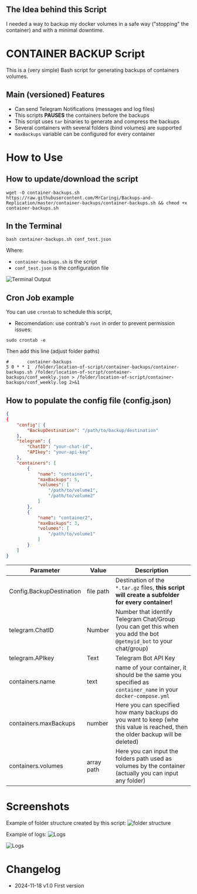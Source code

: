 ##   The Idea behind this Script
I needed a way to backup my docker volumes in a safe way ("stopping" the container) and with a minimal downtime.
# CONTAINER BACKUP Script
This is a (very simple) Bash script for generating backups of containers volumes.
##  Main (versioned) Features
- Can send Telegram Notifications (messages and log files)
- This scripts **PAUSES** the containers before the backups
- This script uses `tar` binaries to generate and compress the backups
- Several containers with several folders (bind volumes) are supported
- `maxBackups` variable can be configured for every container


# How to Use
## How to update/download the script
```shell
wget -O container-backups.sh https://raw.githubusercontent.com/MrCaringi/Backups-and-Replication/master/container-backups/container-backups.sh && chmod +x container-backups.sh
```

##  In the Terminal
```shell
bash container-backups.sh conf_test.json
```
Where:
- `container-backups.sh` is the script
- `conf_test.json` is the configuration file

![Terminal Output](https://github.com/MrCaringi/assets/blob/main/images/scripts/container-backups/terminal.png)

## Cron Job example
You can use `crontab` to schedule this script,
- Recomendation: use contrab's `root` in order to prevent permission issues:
```shell
sudo crontab -e
```
Then add this line (adjust folder paths)
```shell
#       container-backups
5 0 * * 1  /folder/location-of-script/container-backups/container-backups.sh /folder/location-of-script/container-backups/conf_weekly.json > /folder/location-of-script/container-backups/conf_weekly.log 2>&1
```

##  How to populate the config file (config.json)
```JSON
{
{
    "config": {
        "BackupDestination": "/path/to/backup/destination"
    },
    "telegram": {
        "ChatID": "your-chat-id",
        "APIkey": "your-api-key"
    },
    "containers": [
        {
            "name": "container1",
            "maxBackups": 5,
            "volumes": [
                "/path/to/volume1",
                "/path/to/volume2"
            ]
        },
        {
            "name": "container2",
            "maxBackups": 3,
            "volumes": [
                "/path/to/volume1"
            ]
        }
    ]
}
```
| Parameter | Value | Description |
|---------------------- | -----------| ---------------------------------|
| Config.BackupDestination | file path | Destination of the `*.tar.gz` files, **this script will create a subfolder for every container!** |
| telegram.ChatID | Number | Number that identify Telegram Chat/Group (you can get this when you add the bot `@getmyid_bot` to your chat/group) |
| telegram.APIkey | Text | Telegram Bot API Key |
| containers.name | text | name of your container, it should be the same you specified as `container_name` in your `docker-compose.yml`  |
| containers.maxBackups | number | Here you can specified how many backups do you want to keep (whe this value is reached, then the older backup will be deleted) |
| containers.volumes | array path | Here you can input the folders path used as volumes by the container (actually you can input any folder) |

# Screenshots
Example of folder structure created by this script:
![folder structure](https://github.com/MrCaringi/assets/blob/main/images/scripts/container-backups/terminal-folder-structure.jpg)

Example of logs:
![Logs](https://github.com/MrCaringi/assets/blob/main/images/scripts/container-backups/logs-01.png)

![Logs](https://github.com/MrCaringi/assets/blob/main/images/scripts/container-backups/logs-02.png)

# Changelog
- 2024-11-18  v1.0   First version
